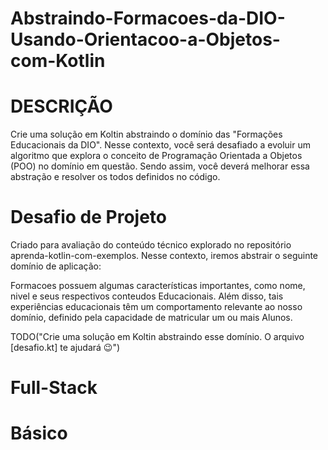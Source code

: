 # Abstraindo-Formacoes-da-DIO-Usando-Orientacoo-a-Objetos-com-Kotlin


# DESCRIÇÃO


Crie uma solução em Koltin abstraindo o domínio das "Formações Educacionais da DIO". Nesse contexto, você será desafiado a evoluir um algoritmo que explora o conceito de Programação Orientada a Objetos (POO) no domínio em questão. Sendo assim, você deverá melhorar essa abstração e resolver os todos definidos no código.

# Desafio de Projeto 

Criado para avaliação do conteúdo técnico explorado no repositório aprenda-kotlin-com-exemplos. Nesse contexto, iremos abstrair o seguinte domínio de aplicação:

Formacoes possuem algumas características importantes, como nome, nivel e seus respectivos conteudos Educacionais. Além disso, tais experiências educacionais têm um comportamento relevante ao nosso domínio, definido pela capacidade de matricular um ou mais Alunos.

TODO("Crie uma solução em Koltin abstraindo esse domínio. O arquivo [desafio.kt] te ajudará 😉")

# Full-Stack
# Básico
